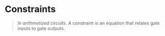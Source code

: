 # Constraints
> *In arithmetized circuits*. A constraint is an equation that relates gate inputs to gate outputs.